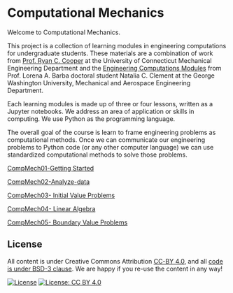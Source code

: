 # Computational Mechanics

Welcome to Computational Mechanics.  

This project is a collection of learning modules in engineering computations for
undergraduate students. These materials are a combination of work from [Prof.
Ryan C. Cooper](https://ryan-c-cooper.uconn.edu) at the University of
Connecticut Mechanical Engineering Department and the [Engineering Computations
Modules](https://github.com/engineersCode/EngComp) from Prof. Lorena A.  Barba
doctoral student Natalia C. Clement at the George Washington University,
Mechanical and Aerospace Engineering Department. 

Each learning modules is made up of three or four lessons, written as a Jupyter
notebooks. We address an area of application or skills in computing. We use
Python as the programming language.

The overall goal of the course is learn to frame engineering problems as
computational methods. Once we can communicate our engineering problems to
Python code (or any other computer language) we can use standardized
computational methods to solve those problems. 

[CompMech01-Getting
Started](https://github.uconn.edu/rcc02007/CompMech01-Getting-started)

[CompMech02-Analyze-data](https://github.uconn.edu/rcc02007/CompMech02-Analyze-data)

[CompMech03- Initial Value
Problems](https://github.uconn.edu/rcc02007/CompMech03-IVPs)

[CompMech04- Linear
Algebra](https://github.uconn.edu/rcc02007/CompMech04-LinearAlgebra)

[CompMech05- Boundary Value
Problems](https://github.uconn.edu/rcc02007/CompMech05-BVPs)


## License

All content is under Creative Commons Attribution [CC-BY
4.0](https://creativecommons.org/licenses/by/4.0/legalcode.txt), and all [code
is under BSD-3
clause](https://github.uconn.edu/rcc02007/Computational_Mechanics/LICENSE). We are
happy if you re-use the content in any way!

[![License](https://img.shields.io/badge/License-BSD%203--Clause-blue.svg)](https://opensource.org/licenses/BSD-3-Clause)
[![License: CC BY
4.0](https://img.shields.io/badge/License-CC%20BY%204.0-lightgrey.svg)](https://creativecommons.org/licenses/by/4.0/)
